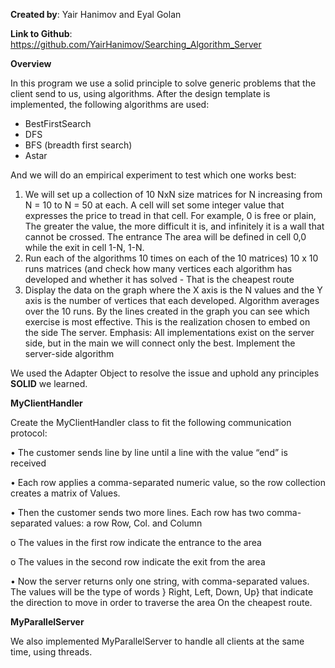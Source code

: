 **Created by**: Yair Hanimov and Eyal Golan

**Link to Github**: https://github.com/YairHanimov/Searching_Algorithm_Server

**Overview**

In this program we use a solid principle to solve generic problems that the client send to us, using algorithms.
After the design template is implemented, the following algorithms are used:
* BestFirstSearch
* DFS
* BFS (breadth first search)
* Astar

And we will do an empirical experiment to test which one works best:
1. We will set up a collection of 10 NxN size matrices for N increasing from N = 10 to N = 50 at each.
A cell will set some integer value that expresses the price to tread in that cell. For example, 0 is free or plain,
The greater the value, the more difficult it is, and infinitely it is a wall that cannot be crossed. The entrance
The area will be defined in cell 0,0 while the exit in cell 1-N, 1-N.
2. Run each of the algorithms 10 times on each of the 10 matrices)
10 x 10 runs matrices (and check how many vertices each algorithm has developed and whether it has solved -
That is the cheapest route
3. Display the data on the graph where the X axis is the N values ​​and the Y axis is the number of vertices that each developed.
Algorithm averages over the 10 runs.
By the lines created in the graph you can see which exercise is most effective. This is the realization chosen to embed on the side
The server. Emphasis: All implementations exist on the server side, but in the main we will connect only the best.
Implement the server-side algorithm

We used the Adapter Object to resolve the issue and uphold any principles
**SOLID** we learned.

**MyClientHandler**

Create the MyClientHandler class to fit the following communication protocol:

• The customer sends line by line until a line with the value “end” is received

• Each row applies a comma-separated numeric value, so the row collection creates a matrix of
Values.

• Then the customer sends two more lines. Each row has two comma-separated values: a row
Row, Col. and Column

o The values ​​in the first row indicate the entrance to the area

o The values ​​in the second row indicate the exit from the area

• Now the server returns only one string, with comma-separated values. The values ​​will be the type of words
} Right, Left, Down, Up} that indicate the direction to move in order to traverse the area
On the cheapest route.

**MyParallelServer**

We also implemented MyParallelServer to handle all clients at the same time, using threads.